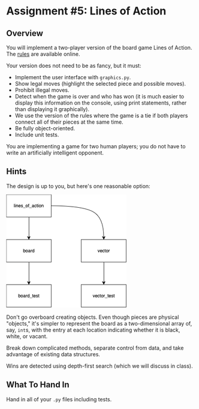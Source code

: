 # Assignment #5: Lines of Action

## Overview

You will implement a two-player version of the board game Lines of Action.  The
[rules](https://en.wikipedia.org/wiki/Lines_of_Action) are available online.

Your version does not need to be as fancy, but it must:

* Implement the user interface with `graphics.py`.
* Show legal moves (highlight the selected piece and possible moves).
* Prohibit illegal moves.
* Detect when the game is over and who has won (it is much easier to display
  this information on the console, using print statements, rather than
  displaying it graphically).
* We use the version of the rules where the game is a tie if both players
  connect all of their pieces at the same time.
* Be fully object-oriented.
* Include unit tests.

You are implementing a game for two human players; you do not have to write an
artificially intelligent opponent.

## Hints

The design is up to you, but here's one reasonable option:

![class hierarchy for lines of action](./lines-of-action.png)

Don't go overboard creating objects.  Even though pieces are physical "objects,"
it's simpler to represent the board as a two-dimensional array of, say, `int`s,
with the entry at each location indicating whether it is black, white, or
vacant.

Break down complicated methods, separate control from data, and take advantage
of existing data structures.

Wins are detected using depth-first search (which we will discuss in class).

## What To Hand In

Hand in all of your `.py` files including tests.
